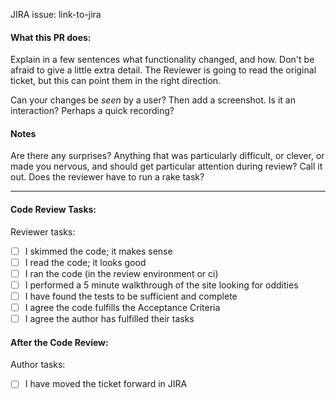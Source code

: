 JIRA issue: link-to-jira

#### What this PR does:

Explain in a few sentences what functionality changed, and how. Don't be afraid
to give a little extra detail. The Reviewer is going to read the original
ticket, but this can point them in the right direction.

Can your changes be *seen* by a user? Then add a screenshot. Is it an
interaction?  Perhaps a quick recording?

#### Notes

Are there any surprises? Anything that was particularly difficult, or clever, or
made you nervous, and should get particular attention during review? Call it
out. Does the reviewer have to run a rake task?

---

#### Code Review Tasks:

Reviewer tasks:

- [ ] I skimmed the code; it makes sense
- [ ] I read the code; it looks good
- [ ] I ran the code (in the review environment or ci)
- [ ] I performed a 5 minute walkthrough of the site looking for oddities
- [ ] I have found the tests to be sufficient and complete
- [ ] I agree the code fulfills the Acceptance Criteria
- [ ] I agree the author has fulfilled their tasks

#### After the Code Review:

Author tasks:

- [ ] I have moved the ticket forward in JIRA
